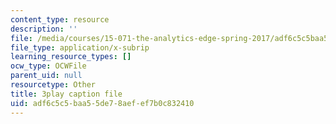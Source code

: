 ```yaml
---
content_type: resource
description: ''
file: /media/courses/15-071-the-analytics-edge-spring-2017/adf6c5c5baa55de78aefef7b0c832410_d2CfWJkklvo.vtt
file_type: application/x-subrip
learning_resource_types: []
ocw_type: OCWFile
parent_uid: null
resourcetype: Other
title: 3play caption file
uid: adf6c5c5-baa5-5de7-8aef-ef7b0c832410
---
```

